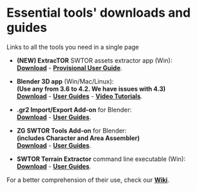 # Essential tools' downloads and guides
Links to all the tools you need in a single page

* **(NEW) ExtracTOR** SWTOR assets extractor app (Win):  
  **[Download](https://github.com/UltimaKaosXIII/extracTOR/releases/tag/v1.0.0-a1)** - **[Provisional User Guide](https://github.com/UltimaKaosXIII/extracTOR)**.

* **Blender 3D app** (Win/Mac/Linux):  
  **(Use any from 3.6 to 4.2. We have issues with 4.3)**  
  **[Download](https://www.blender.org/download/lts/)** - **[User Guides](https://www.blender.org/support/)** - **[Video Tutorials](https://www.youtube.com/playlist?list=PLa1F2ddGya_-UvuAqHAksYnB0qL9yWDO6)**.

* **.gr2 Import/Export Add-on** for Blender:  
  **[Download](https://github.com/SWTOR-Slicers/Granny2-Plug-In-Blender-2.8x/releases/latest)** - **[User Guides](https://github.com/SWTOR-Slicers/Granny2-Plug-In-Blender-2.8x#swtor-granny2-gr2-importexport-add-on-for-blender-28-to-42)**.

* **ZG SWTOR Tools Add-on** for Blender:  
  **(includes Character and Area Assembler)**  
  **[Download](https://github.com/SWTOR-Slicers/ZG-SWTOR-Tools/releases/latest)** - **[User Guides](https://github.com/SWTOR-Slicers/WikiPedia/wiki/ZG-SWTOR-Tools-Add-on)**.

* **SWTOR Terrain Extractor** command line executable (Win):  
  **[Download](https://github.com/UltimaKaosXIII/STE2/releases/latest)** - **[User Guides](https://github.com/SWTOR-Slicers/WikiPedia/wiki/SWTOR-Terrain-Extractor)**.

For a better comprehension of their use, check our **[Wiki](https://github.com/SWTOR-Slicers/WikiPedia/wiki)**.
